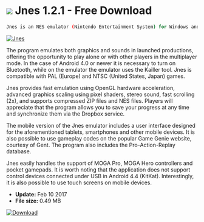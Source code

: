 # ![](https://cdn.softexe.net/static/icon/d/jnes-11188.png) Jnes 1.2.1 - Free Download

```sh
Jnes is an NES emulator (Nintendo Entertainment System) for Windows and Android operating systems. So you can use it both on your desktop, laptop and portable devices, including on smartphones or tablets.
```
[![Jnes](https://gallery.dpcdn.pl/imgc/Tools/51583/g_-_420x350_1.5_-_x20140530155644_0.png)](https://softexe.net/win/games-entertainment/emulators/jnes:ppphh.html)

The program emulates both graphics and sounds in launched productions, offering the opportunity to play alone or with other players in the multiplayer mode. In the case of Android 4.0 or newer it is necessary to turn on Bluetooth, while on the emulator the emulator uses the Kailler tool. Jnes is compatible with PAL (Europe) and NTSC (United States, Japan) games.
 
 Jnes provides fast emulation using OpenGL hardware acceleration, advanced graphics scaling using pixel shaders, stereo sound, fast scrolling (2x), and supports compressed ZIP files and NES files. Players will appreciate that the program allows you to save your progress at any time and synchronize them via the Dropbox service.
 
 The mobile version of the Jnes emulator includes a user interface designed for the aforementioned tablets, smartphones and other mobile devices. It is also possible to use gameplay codes on the popular Game Genie website, courtesy of Gent. The program also includes the Pro-Action-Replay database.
 
 Jnes easily handles the support of MOGA Pro, MOGA Hero controllers and pocket gamepads. It is worth noting that the application does not support control devices connected under USB in Android 4.4 (KitKat). Interestingly, it is also possible to use touch screens on mobile devices.


- **Update:** Feb 10 2017
- **File size:** 0.49 MB

[![Download](https://cdn.softexe.net/static/img/download.png)](https://softexe.net/win/games-entertainment/emulators/jnes:ppphh.html)

